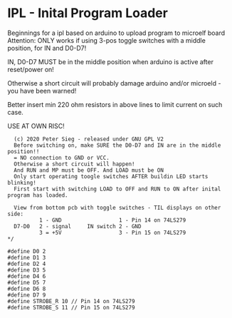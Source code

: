 # IPL - Inital Program Loader

Beginnings for a ipl based on arduino to upload program to microelf board
Attention: ONLY works if using 3-pos toggle switches with a middle position,
for IN and D0-D7!

IN, D0-D7 MUST be in the middle position when arduino is active after reset/power on!

Otherwise a short circuit will probably damage arduino and/or microeld - you have been warned!

Better insert min 220 ohm resistors in above lines to limit current on such case.

USE AT OWN RISC!

```
  (c) 2020 Peter Sieg - released under GNU GPL V2
  Before switching on, make SURE the D0-D7 and IN are in the middle position!!
  = NO connection to GND or VCC.
  Otherwise a short circuit will happen!
  And RUN and MP must be OFF. And LOAD must be ON
  Only start operating toogle switches AFTER buildin LED starts blinking!
  First start with switching LOAD to OFF and RUN to ON after inital program has loaded.

  View from bottom pcb with toggle switches - TIL displays on other side:
          1 - GND                  1 - Pin 14 on 74LS279
  D7-D0   2 - signal     IN switch 2 - GND
          3 = +5V                  3 - Pin 15 on 74LS279
*/
   
#define D0 2 
#define D1 3
#define D2 4
#define D3 5
#define D4 6
#define D5 7
#define D6 8
#define D7 9
#define STROBE_R 10 // Pin 14 on 74LS279
#define STROBE_S 11 // Pin 15 on 74LS279

```
